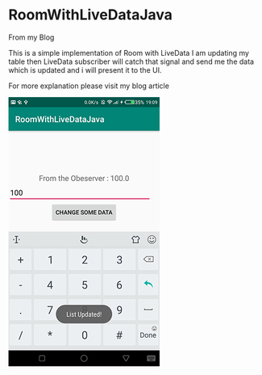 # RoomWithLiveDataJava
From my Blog 

This is a simple implementation of Room with LiveData
I am updating my table then LiveData subscriber will catch that signal 
and send me the data which is updated and i will present it to the UI.

For more explanation please visit my blog article 

![Image description](https://github.com/nickyrabit/RoomWithLiveDataJava/blob/master/device-201s9-11-29-190930.png)
